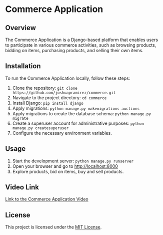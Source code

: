 # Commerce Application

## Overview
The Commerce Application is a Django-based platform that enables users to participate in various commerce activities, such as browsing products, bidding on items, purchasing products, and selling their own items.

## Installation
To run the Commerce Application locally, follow these steps:

1. Clone the repository: `git clone https://github.com/joshuapramirez/commerce.git`
2. Navigate to the project directory: `cd commerce`
3. Install Django: `pip install django`
4. Apply migrations: `python manage.py makemigrations auctions`
5. Apply migrations to create the database schema: `python manage.py migrate`
6. Create a superuser account for administrative purposes: `python manage.py createsuperuser`
7. Configure the necessary environment variables.

## Usage
1. Start the development server: `python manage.py runserver`
2. Open your browser and go to [http://localhost:8000](http://localhost:8000)
3. Explore products, bid on items, buy and sell products.

## Video Link
[Link to the Commerce Application Video](https://youtu.be/lShJUU4gRe4)

## License
This project is licensed under the [MIT License](LICENSE).

